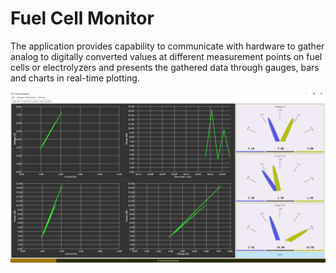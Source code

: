 # Fuel Cell Monitor

The application provides capability to communicate with hardware to gather analog to digitally converted values at different measurement points on fuel cells or electrolyzers and presents the gathered data through gauges, bars and charts in real-time plotting.

![Fuel Cell Monitor](./.bin/Screenshot.png)




